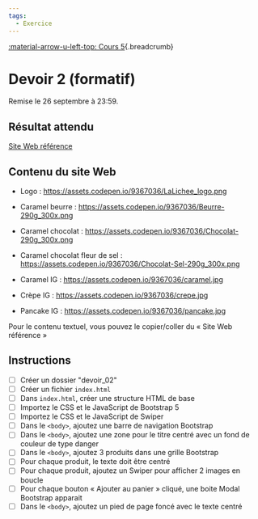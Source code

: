 ```yaml
---
tags:
  - Exercice
---
```


[:material-arrow-u-left-top: Cours 5](../cours05.md){.breadcrumb}

# Devoir 2 (formatif)

Remise le 26 septembre à 23:59.

## Résultat attendu

[Site Web référence](https://codepen.io/tim-momo/live/NWZQEzg/d354763d1fa64a499aea2a653e888b95)

## Contenu du site Web

* Logo : <https://assets.codepen.io/9367036/LaLichee_logo.png>

* Caramel beurre : <https://assets.codepen.io/9367036/Beurre-290g_300x.png>
* Caramel chocolat : <https://assets.codepen.io/9367036/Chocolat-290g_300x.png>
* Caramel chocolat fleur de sel : <https://assets.codepen.io/9367036/Chocolat-Sel-290g_300x.png>

* Caramel IG : <https://assets.codepen.io/9367036/caramel.jpg>
* Crèpe IG : <https://assets.codepen.io/9367036/crepe.jpg>
* Pancake IG : <https://assets.codepen.io/9367036/pancake.jpg>

Pour le contenu textuel, vous pouvez le copier/coller du « Site Web référence »

## Instructions

* [ ] Créer un dossier "devoir_02"
* [ ] Créer un fichier `index.html`
* [ ] Dans `index.html`, créer une structure HTML de base
* [ ] Importez le CSS et le JavaScript de Bootstrap 5
* [ ] Importez le CSS et le JavaScript de Swiper
* [ ] Dans le `<body>`, ajoutez une barre de navigation Bootstrap
* [ ] Dans le `<body>`, ajoutez une zone pour le titre centré avec un fond de couleur de type danger
* [ ] Dans le `<body>`, ajoutez 3 produits dans une grille Bootstrap
* [ ] Pour chaque produit, le texte doit être centré
* [ ] Pour chaque produit, ajoutez un Swiper pour afficher 2 images en boucle
* [ ] Pour chaque bouton « Ajouter au panier » cliqué, une boite Modal Bootstrap apparait
* [ ] Dans le `<body>`, ajoutez un pied de page foncé avec le texte centré
